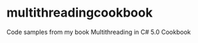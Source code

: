 multithreadingcookbook
======================

Code samples from my book Multithreading in C# 5.0 Cookbook
